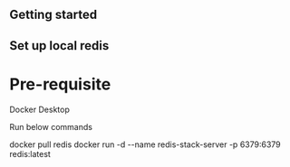 ## Getting started
## Set up local redis

# Pre-requisite 
Docker Desktop

Run below commands

docker pull redis
docker run -d --name redis-stack-server -p 6379:6379 redis:latest

